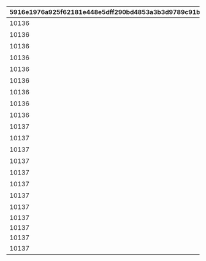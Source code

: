 |5916e1976a925f62181e448e5dff290bd4853a3b3d9789c91b1d6bbba15ed3f7|3f08beec63fd408c4252b777fb909207a98bd6e9705fce3a08889b217f332c94|23a3054d1176a63c8dfa52eaf05013e904618b244b376b3dec570a8d7fb0436e|3fa9d6f7c5fb567fab7a32c7247b7322b2efa748704a70825f116974ca8f7ea1|fd8b7cd93a9fd1f433faf57fc9f3ad3eeeadc84131ebc4367e92502256404663|c70e748bc850bdaf4b7b01fd30a0842ad7f732d8aa6590d805660bf6e62a2074|35cb305fe3d304d571ee8bd5923c95994ee9a3b6ec98df88706775cae5660d65|a0ed01760d75b5036b59e7bf64f124542c8cf68967616f518a5bbd26fd4d87e6|2002e1949beea0f48d832792598c661287397700d66e706de4abab79b891f073|
| --- | --- | --- | --- | --- | --- | --- | --- | --- |
|10136|0|5136005|0|20|5136061|ぶらり\n基本世界の旅|8|91002|
|10136|5136061|0|5136061|20|5136062|ファンの目は\n針の穴も通す|8|91002|
|10136|5136061|0|5136061|20|5136063|あなたの名前は|8|91002|
|10136|5136061|0|5136061|20|5136064|すれ違いの\n昼下がり|8|91002|
|10136|5136061|0|5136061|20|5136065|お姉さん\nだから大丈夫！|8|91002|
|10136|5136061|0|5136061|20|5136066|あなたは\n忍者ですか？|8|91002|
|10136|5136061|0|5136061|20|5136067|世界を越えても\n大悪党|8|91002|
|10136|5136061|0|5136061|20|5136068|風と冥風|8|91002|
|10136|5136061|0|5136061|20|5136069|他人の空似の\nこわ～い話|8|91002|
|10137|5136061|5137005|0|20|5137061|同じ星空の下|8|91002|
|10137|5137061|0|5137061|20|5137062|笑う侵入者|8|91002|
|10137|5137062|0|5137061|20|5137063|慣れ親しんだ初対面|8|91002|
|10137|5137063|0|5137061|20|5137064|大人の話は夜の間に|8|91002|
|10137|5137064|0|5137061|20|5137065|寂しがり屋じゃない|8|91002|
|10137|5137065|0|5137061|20|5137066|ランドソルに乾杯|8|91002|
|10137|5137066|0|5137061|20|5137067|寂しさは雪の下に|8|91002|
|10137|5137067|0|5137067|20|5137068|エリスの餞別|8|91002|
|10137|5137068|0|5137068|20|5137069|NO.HP1895L14|8|91002|
|10137|5137069|0|5137068|20|5137070|NO.HT1963PM|8|91002|
|10137|5137070|0|5137068|20|5137071|NO.UNKNOWN|8|91002|
|10137|0|0|5137071|1|5137072|もう一つのギルド|16|9000240|